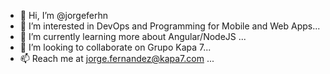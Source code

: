 - 👋 Hi, I’m @jorgeferhn
- 👀 I’m interested in DevOps and Programming for Mobile and Web Apps...
- 🌱 I’m currently learning more about Angular/NodeJS ...
- 💞️ I’m looking to collaborate on Grupo Kapa 7...
- 📫 Reach me at jorge.fernandez@kapa7.com ...

<!---
jorgeferhn/jorgeferhn is a ✨ special ✨ repository because its `README.md` (this file) appears on your GitHub profile.
You can click the Preview link to take a look at your changes.
--->
